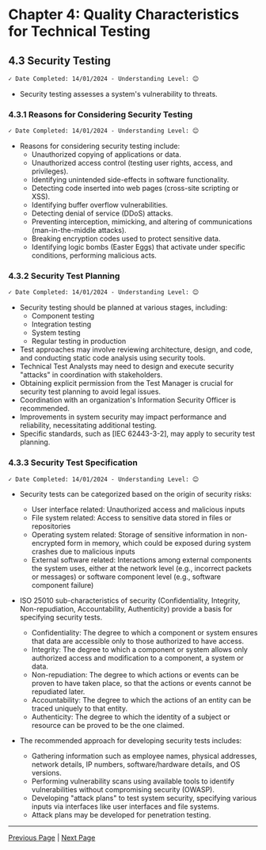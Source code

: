 # Chapter 4: Quality Characteristics for Technical Testing

## 4.3 Security Testing

```markdown
✓ Date Completed: 14/01/2024 - Understanding Level: 😊
```

- Security testing assesses a system's vulnerability to threats.

### 4.3.1 Reasons for Considering Security Testing

```markdown
✓ Date Completed: 14/01/2024 - Understanding Level: 😊
```

- Reasons for considering security testing include:
  - Unauthorized copying of applications or data.
  - Unauthorized access control (testing user rights, access, and privileges).
  - Identifying unintended side-effects in software functionality.
  - Detecting code inserted into web pages (cross-site scripting or XSS).
  - Identifying buffer overflow vulnerabilities.
  - Detecting denial of service (DDoS) attacks.
  - Preventing interception, mimicking, and altering of communications (man-in-the-middle attacks).
  - Breaking encryption codes used to protect sensitive data.
  - Identifying logic bombs (Easter Eggs) that activate under specific conditions, performing malicious acts.

### 4.3.2 Security Test Planning

```markdown
✓ Date Completed: 14/01/2024 - Understanding Level: 😊
```

- Security testing should be planned at various stages, including:
  - Component testing
  - Integration testing
  - System testing
  - Regular testing in production
- Test approaches may involve reviewing architecture, design, and code, and conducting static code analysis using security tools.
- Technical Test Analysts may need to design and execute security "attacks" in coordination with stakeholders.
- Obtaining explicit permission from the Test Manager is crucial for security test planning to avoid legal issues.
- Coordination with an organization's Information Security Officer is recommended.
- Improvements in system security may impact performance and reliability, necessitating additional testing.
- Specific standards, such as [IEC 62443-3-2], may apply to security test planning.

### 4.3.3 Security Test Specification

```markdown
✓ Date Completed: 14/01/2024 - Understanding Level: 😊
```

- Security tests can be categorized based on the origin of security risks:

  - User interface related: Unauthorized access and malicious inputs
  - File system related: Access to sensitive data stored in files or repositories
  - Operating system related: Storage of sensitive information in non-encrypted form in memory, which could be exposed during system crashes due to malicious inputs
  - External software related: Interactions among external components the system uses, either at the network level (e.g., incorrect packets or messages) or software component level (e.g., software component failure)

- ISO 25010 sub-characteristics of security (Confidentiality, Integrity, Non-repudiation, Accountability, Authenticity) provide a basis for specifying security tests.

  - Confidentiality: The degree to which a component or system ensures that data are accessible only to those authorized to have access.
  - Integrity: The degree to which a component or system allows only authorized access and modification to a component, a system or data.
  - Non-repudiation: The degree to which actions or events can be proven to have taken place, so that the actions or events cannot be repudiated later.
  - Accountability: The degree to which the actions of an entity can be traced uniquely to that entity.
  - Authenticity: The degree to which the identity of a subject or resource can be proved to be the one claimed.

- The recommended approach for developing security tests includes:

  - Gathering information such as employee names, physical addresses, network details, IP numbers, software/hardware details, and OS versions.
  - Performing vulnerability scans using available tools to identify vulnerabilities without compromising security (OWASP).
  - Developing "attack plans" to test system security, specifying various inputs via interfaces like user interfaces and file systems.
  - Attack plans may be developed for penetration testing.

---

[Previous Page](4.2-general-planning-issues.md) | [Next Page](4.4-reliability-testing.md)
